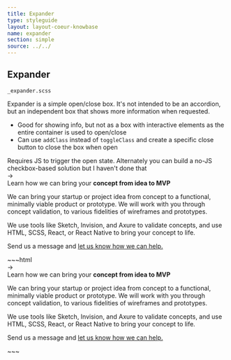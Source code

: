 ```yaml
---
title: Expander
type: styleguide
layout: layout-coeur-knowbase
name: expander
section: simple
source: ../../
---
```



<main markdown="1">

## Expander

`_expander.scss`

Expander is a simple open/close box. It's not intended to be an accordion, but an independent box that shows more information when requested.

- Good for showing info, but not as a box with interactive elements as the entire container is used to open/close
- Can use `addClass` instead of `toggleClass` and create a specific close button to close the box when open

<div class="_message --warning">
  Requires JS to trigger the open state. Alternately you can build a no-JS checkbox-based solution but I haven't done that
</div>


<div class="_styleguide-example">
  
  <div class="_expander">
    <div class="_expander-icon"> 
      <span class="_anim-right">&rarr;</span> 
    </div>
    <div class="_expander-content">
      <div class="_expander-title">
        Learn how we can bring your <strong>concept from idea to MVP</strong>
      </div>
      <p class="_padding-top">
        We can bring your startup or project idea from concept to a functional, minimally viable product or prototype. We will work with you through concept validation, to various fidelities of wireframes and prototypes. 
      </p>
      <p>
        We use tools like Sketch, Invision, and Axure to validate concepts, and use HTML, SCSS, React, or React Native to bring your concept to life.
      </p>
      <p> 
        Send us a message and <a href="#contact" data-offset-scroll="-2000">let us know how we can help.</a>
      </p>
    </div>
  </div>
  <script>
    $('._expander').on('click', function() {
      $(this).toggleClass('--open');
    });
  </script>
</div>
~~~html
<div class="_expander">
  <div class="_expander-icon"> 
    <span class="_anim-right">&rarr;</span> 
  </div>
  <div class="_expander-content">
    <div class="_expander-title">
      Learn how we can bring your <strong>concept from idea to MVP</strong>
    </div>
    <p class="_padding-top">
      We can bring your startup or project idea from concept to a functional, minimally viable product or prototype. We will work with you through concept validation, to various fidelities of wireframes and prototypes. 
    </p>
    <p>
      We use tools like Sketch, Invision, and Axure to validate concepts, and use HTML, SCSS, React, or React Native to bring your concept to life.
    </p>
    <p> 
      Send us a message and <a href="#contact" data-offset-scroll="-2000">let us know how we can help.</a>
    </p>
  </div>
</div>
<script>
  $('._expander').on('click', function() {
    $(this).toggleClass('--open');
  });
</script>
~~~

</main>

